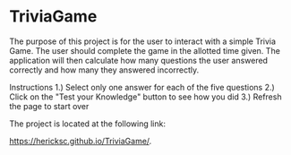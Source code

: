 # TriviaGame

The purpose of this project is for the user to interact with a simple Trivia Game. The user should complete the game in the allotted time given. The application will then calculate how many questions the user answered correctly and how many they answered incorrectly. 

Instructions
1.) Select only one answer for each of the five questions
2.) Click on the "Test your Knowledge" button to see how you did
3.) Refresh the page to start over

The project is located at the following link:

https://hericksc.github.io/TriviaGame/.
